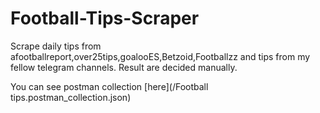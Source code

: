 # Football-Tips-Scraper
Scrape daily tips from afootballreport,over25tips,goalooES,Betzoid,Footballzz and tips from my fellow telegram channels.
Result are decided manually.

You can see postman collection [here](/Football tips.postman_collection.json)
